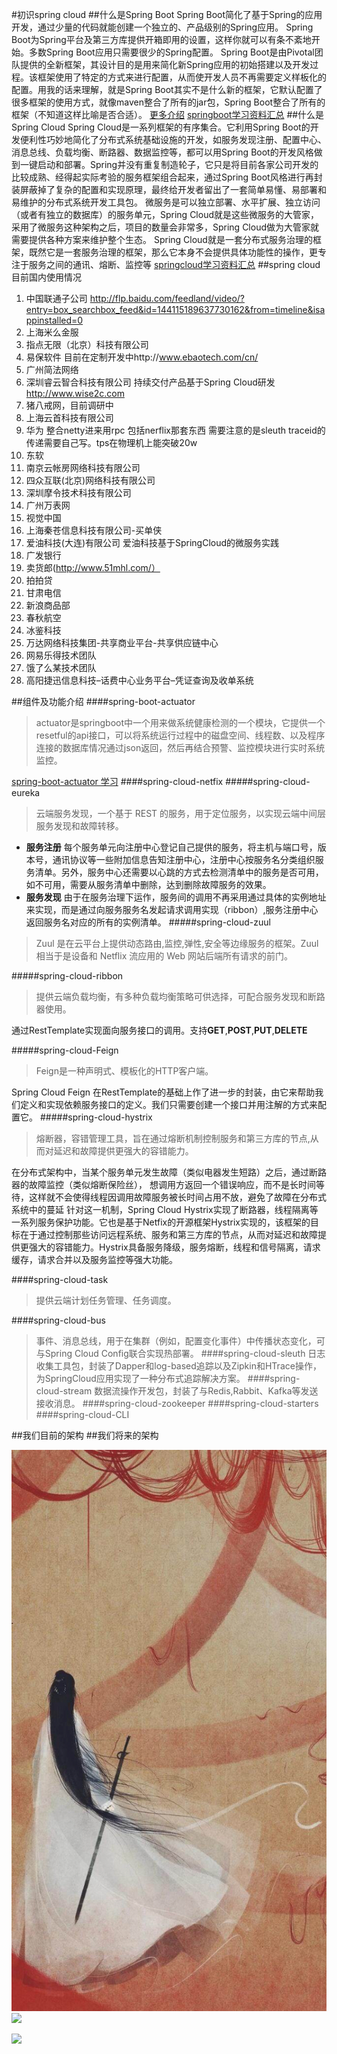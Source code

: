 #初识spring cloud
##什么是Spring Boot
Spring Boot简化了基于Spring的应用开发，通过少量的代码就能创建一个独立的、产品级别的Spring应用。 Spring Boot为Spring平台及第三方库提供开箱即用的设置，这样你就可以有条不紊地开始。多数Spring Boot应用只需要很少的Spring配置。
Spring Boot是由Pivotal团队提供的全新框架，其设计目的是用来简化新Spring应用的初始搭建以及开发过程。该框架使用了特定的方式来进行配置，从而使开发人员不再需要定义样板化的配置。用我的话来理解，就是Spring Boot其实不是什么新的框架，它默认配置了很多框架的使用方式，就像maven整合了所有的jar包，Spring Boot整合了所有的框架（不知道这样比喻是否合适）。
[更多介绍](http://blog.csdn.net/qq_31655965/article/details/71258191)
[springboot学习资料汇总](http://www.ityouknow.com/springboot/2015/12/30/springboot-collect.html)
##什么是Spring Cloud
Spring Cloud是一系列框架的有序集合。它利用Spring Boot的开发便利性巧妙地简化了分布式系统基础设施的开发，如服务发现注册、配置中心、消息总线、负载均衡、断路器、数据监控等，都可以用Spring Boot的开发风格做到一键启动和部署。Spring并没有重复制造轮子，它只是将目前各家公司开发的比较成熟、经得起实际考验的服务框架组合起来，通过Spring Boot风格进行再封装屏蔽掉了复杂的配置和实现原理，最终给开发者留出了一套简单易懂、易部署和易维护的分布式系统开发工具包。
微服务是可以独立部署、水平扩展、独立访问（或者有独立的数据库）的服务单元，Spring Cloud就是这些微服务的大管家，采用了微服务这种架构之后，项目的数量会非常多，Spring Cloud做为大管家就需要提供各种方案来维护整个生态。
Spring Cloud就是一套分布式服务治理的框架，既然它是一套服务治理的框架，那么它本身不会提供具体功能性的操作，更专注于服务之间的通讯、熔断、监控等
[springcloud学习资料汇总](http://www.ityouknow.com/springcloud/2016/12/30/springcloud-collect.html)
##spring cloud目前国内使用情况
1. 中国联通子公司 http://flp.baidu.com/feedland/video/?entry=box_searchbox_feed&id=144115189637730162&from=timeline&isappinstalled=0
2. 上海米么金服
3. 指点无限（北京）科技有限公司
4. 易保软件 目前在定制开发中http://www.ebaotech.com/cn/
5. 广州简法网络
6. 深圳睿云智合科技有限公司 持续交付产品基于Spring Cloud研发 http://www.wise2c.com
7. 猪八戒网，目前调研中
8. 上海云首科技有限公司
9. 华为 整合netty进来用rpc 包括nerflix那套东西 需要注意的是sleuth traceid的传递需要自己写。tps在物理机上能突破20w
10. 东软
11. 南京云帐房网络科技有限公司
12. 四众互联(北京)网络科技有限公司
13. 深圳摩令技术科技有限公司
14. 广州万表网
15. 视觉中国
16. 上海秦苍信息科技有限公司-买单侠
17. 爱油科技(大连)有限公司 爱油科技基于SpringCloud的微服务实践
18. 广发银行
19. 卖货郎(http://www.51mhl.com/）
20. 拍拍贷
21. 甘肃电信
22. 新浪商品部
23. 春秋航空
24. 冰鉴科技
25. 万达网络科技集团-共享商业平台-共享供应链中心
26. 网易乐得技术团队
27. 饿了么某技术团队
28. 高阳捷迅信息科技–话费中心业务平台–凭证查询及收单系统

##组件及功能介绍
####spring-boot-actuator
> actuator是springboot中一个用来做系统健康检测的一个模块，它提供一个resetful的api接口，可以将系统运行过程中的磁盘空间、线程数、以及程序连接的数据库情况通过json返回，然后再结合预警、监控模块进行实时系统监控。

[spring-boot-actuator 学习](http://blog.csdn.net/minicto/article/details/54951247)
####spring-cloud-netfix
#####spring-cloud-eureka
> 云端服务发现，一个基于 REST 的服务，用于定位服务，以实现云端中间层服务发现和故障转移。
- **服务注册** 每个服务单元向注册中心登记自己提供的服务，将主机与端口号，版本号，通讯协议等一些附加信息告知注册中心，注册中心按服务名分类组织服务清单。另外，服务中心还需要以心跳的方式去检测清单中的服务是否可用，如不可用，需要从服务清单中删除，达到删除故障服务的效果。
- **服务发现** 由于在服务治理下运作，服务间的调用不再采用通过具体的实例地址来实现，而是通过向服务服务名发起请求调用实现（ribbon）,服务注册中心返回服务名对应的所有的实例清单。
#####spring-cloud-zuul
> Zuul 是在云平台上提供动态路由,监控,弹性,安全等边缘服务的框架。Zuul 相当于是设备和 Netflix 流应用的 Web 网站后端所有请求的前门。


#####spring-cloud-ribbon
> 提供云端负载均衡，有多种负载均衡策略可供选择，可配合服务发现和断路器使用。

通过RestTemplate实现面向服务接口的调用。支持**GET**,**POST**,**PUT**,**DELETE**

#####spring-cloud-Feign
> Feign是一种声明式、模板化的HTTP客户端。

Spring Cloud Feign 在RestTemplate的基础上作了进一步的封装，由它来帮助我们定义和实现依赖服务接口的定义。我们只需要创建一个接口并用注解的方式来配置它。
#####spring-cloud-hystrix
> 熔断器，容错管理工具，旨在通过熔断机制控制服务和第三方库的节点,从而对延迟和故障提供更强大的容错能力。

在分布式架构中，当某个服务单元发生故障（类似电器发生短路）之后，通过断路器的故障监控（类似熔断保险丝）， 想调用方返回一个错误响应，而不是长时间等待，这样就不会使得线程因调用故障服务被长时间占用不放，避免了故障在分布式系统中的蔓延
针对这一机制，Spring Cloud Hystrix实现了断路器，线程隔离等一系列服务保护功能。它也是基于Netfix的开源框架Hystrix实现的，该框架的目标在于通过控制那些访问远程系统、服务和第三方库的节点，从而对延迟和故障提供更强大的容错能力。Hystrix具备服务降级，服务熔断，线程和信号隔离，请求缓存，请求合并以及服务监控等强大功能。



####spring-cloud-task
> 提供云端计划任务管理、任务调度。


####spring-cloud-bus
> 事件、消息总线，用于在集群（例如，配置变化事件）中传播状态变化，可与Spring Cloud Config联合实现热部署。
####spring-cloud-sleuth
> 日志收集工具包，封装了Dapper和log-based追踪以及Zipkin和HTrace操作，为SpringCloud应用实现了一种分布式追踪解决方案。
####spring-cloud-stream
> 数据流操作开发包，封装了与Redis,Rabbit、Kafka等发送接收消息。
####spring-cloud-zookeeper
####spring-cloud-starters
####spring-cloud-CLI




##我们目前的架构
##我们将来的架构

![](test.jpg)
![](https://github.com/super-potato/tupian/tree/master/dhxy/008.jpg)

![](http://upload-images.jianshu.io/upload_images/259-0ad0d0bfc1c608b6.jpg?imageMogr2/auto-orient/strip%7CimageView2/2/w/1240)

















